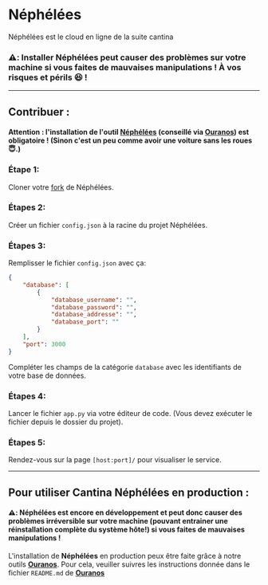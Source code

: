 # Néphélées

Néphélées est le cloud en ligne de la suite cantina

### ⚠️: Installer Néphélées peut causer des problèmes sur votre machine si vous faites de mauvaises manipulations ! À vos risques et périls 😆 !

***

## Contribuer :

#### Attention : l'installation de l'outil [Néphélées](https://github.com/Cantina-Org/Néphélées) (conseillé via [Ouranos](https://github.com/Cantina-Org/Ouranos)) est obligatoire ! (Sinon c'est un peu comme avoir une voiture sans les roues 😇.)

### Étape 1:
Cloner votre [fork](https://github.com/Cantina-Org/Néphélées/fork) de Néphélées.

### Étapes 2:
Créer un fichier `config.json` à la racine du projet Néphélées.

### Étapes 3:
Remplisser le fichier `config.json` avec ça: 
```json
{
    "database": [
        {
            "database_username": "",
            "database_password": "",
            "database_addresse": "",
            "database_port": ""
        }
    ],
    "port": 3000
}
``` 
Compléter les champs de la catégorie `database` avec les identifiants de votre base de données.

### Étapes 4:
Lancer le fichier `app.py` via votre éditeur de code. (Vous devez exécuter le fichier depuis le dossier du projet). 

### Étapes 5:
Rendez-vous sur la page `[host:port]/` pour visualiser le service.

*** 

## Pour utiliser Cantina Néphélées en production :

#### ⚠️: Néphélées est encore en développement et peut donc causer des problèmes irréversible sur votre machine (pouvant entrainer une réinstallation complète du système hôte!) si vous faites de mauvaises manipulations !

L'installation de **Néphélées** en production peux être faite grâce à notre outils [**Ouranos**](https://github.com/Cantina-Org/Ouranos). 
Pour cela, veuiller suivres les instructions donnée dans le fichier `README.md` de [**Ouranos**](https://github.com/Cantina-Org/Ouranos)